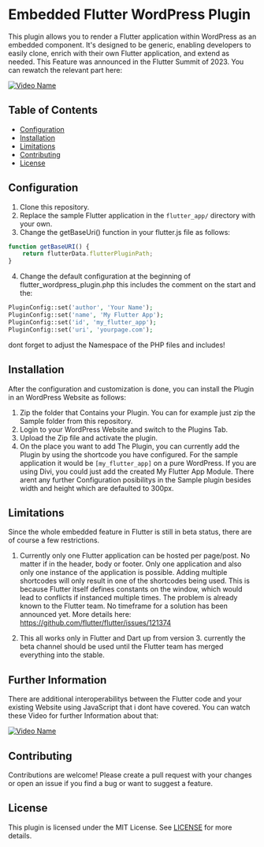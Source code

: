 # Embedded Flutter WordPress Plugin
This plugin allows you to render a Flutter application within WordPress as an embedded component. It's designed to be generic, enabling developers to easily clone, enrich with their own Flutter application, and extend as needed.
This Feature was announced in the Flutter Summit of 2023. You can rewatch the relevant part here:

[![Video Name](https://img.youtube.com/vi/zKQYGKAe5W8/0.jpg)](https://www.youtube.com/watch?v=VIDEO_ID](https://www.youtube.com/live/zKQYGKAe5W8?si=YWBKOAiITJ6HLtg9&t=5796))

## Table of Contents

- [Configuration](#configuration)
- [Installation](#installation)
- [Limitations](#limitations)
- [Contributing](#contributing)
- [License](#license)

## Configuration

1. Clone this repository.
2. Replace the sample Flutter application in the `flutter_app/` directory with your own.
3. Change the getBaseUri() function in your flutter.js file as follows:

```javascript
function getBaseURI() {
    return flutterData.flutterPluginPath;
}
```

4. Change the default configuration at the beginning of flutter_wordpress_plugin.php this includes the comment on the start and the:
```php
PluginConfig::set('author', 'Your Name');
PluginConfig::set('name', 'My Flutter App');
PluginConfig::set('id', 'my_flutter_app');
PluginConfig::set('uri', 'yourpage.com');
```
dont forget to adjust the Namespace of the PHP files and includes!

## Installation

After the configuration and customization is done, you can install the Plugin in an WordPress Website as follows:

1. Zip the folder that Contains your Plugin. You can for example just zip the Sample folder from this repository.
2. Login to your WordPress Website and switch to the Plugins Tab.
3. Upload the Zip file and activate the plugin.
4. On the place you want to add The Plugin, you can currently add the Plugin by using the shortcode you have configured.
   For the sample application it would be `[my_flutter_app]` on a pure WordPress. If you are using Divi, you could just add
   the created My Flutter App Module. There arent any further Configuration posibilitys in the Sample plugin besides width and height which are defaulted to 300px.

## Limitations

Since the whole embedded feature in Flutter is still in beta status, there are of course a few restrictions.

1. Currently only one Flutter application can be hosted per page/post. No matter if in the header, body or footer. Only one application and also only one instance of the application is possible.
   Adding multiple shortcodes will only result in one of the shortcodes being used. This is because Flutter itself defines constants on the window, which would lead to conflicts if instanced multiple times.
   The problem is already known to the Flutter team. No timeframe for a solution has been announced yet. More details here: https://github.com/flutter/flutter/issues/121374

3. This all works only in Flutter and Dart up from version 3. currently the beta channel should be used until the Flutter team has merged everything into the stable.

## Further Information

There are additional interoperabilitys between the Flutter code and your existing Website using JavaScript that i dont have covered. You can watch these Video for further Information about that:

[![Video Name](https://img.youtube.com/vi/3HdTJPd6eZc/0.jpg)](https://www.youtube.com/watch?v=3HdTJPd6eZc)


## Contributing

Contributions are welcome! Please create a pull request with your changes or open an issue if you find a bug or want to suggest a feature.

## License

This plugin is licensed under the MIT License. See [LICENSE](LICENSE.md) for more details.
